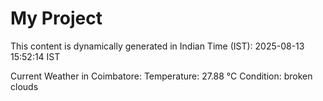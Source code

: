 # My Project

This content is dynamically generated in Indian Time (IST): 2025-08-13 15:52:14 IST


Current Weather in Coimbatore:
Temperature: 27.88 °C
Condition: broken clouds
